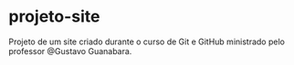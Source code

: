 # projeto-site
 Projeto de um site criado durante o curso de Git e GitHub ministrado pelo professor @Gustavo Guanabara.
